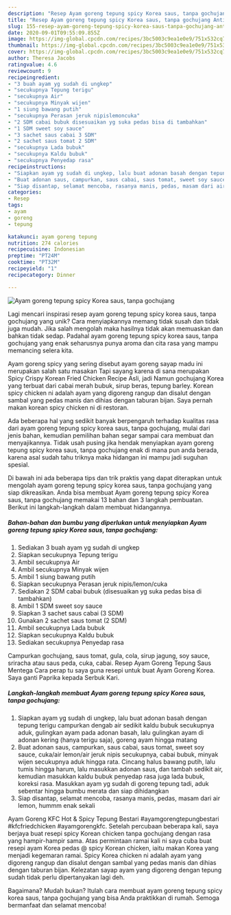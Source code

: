 ```yaml
---
description: "Resep Ayam goreng tepung spicy Korea saus, tanpa gochujang Anti Gagal"
title: "Resep Ayam goreng tepung spicy Korea saus, tanpa gochujang Anti Gagal"
slug: 155-resep-ayam-goreng-tepung-spicy-korea-saus-tanpa-gochujang-anti-gagal
date: 2020-09-01T09:55:09.855Z
image: https://img-global.cpcdn.com/recipes/3bc5003c9ea1e0e9/751x532cq70/ayam-goreng-tepung-spicy-korea-saus-tanpa-gochujang-foto-resep-utama.jpg
thumbnail: https://img-global.cpcdn.com/recipes/3bc5003c9ea1e0e9/751x532cq70/ayam-goreng-tepung-spicy-korea-saus-tanpa-gochujang-foto-resep-utama.jpg
cover: https://img-global.cpcdn.com/recipes/3bc5003c9ea1e0e9/751x532cq70/ayam-goreng-tepung-spicy-korea-saus-tanpa-gochujang-foto-resep-utama.jpg
author: Theresa Jacobs
ratingvalue: 4.6
reviewcount: 9
recipeingredient:
- "3 buah ayam yg sudah di ungkep"
- "secukupnya Tepung terigu"
- "secukupnya Air"
- "secukupnya Minyak wijen"
- "1 siung bawang putih"
- "secukupnya Perasan jeruk nipislemoncuka"
- "2 SDM cabai bubuk disesuaikan yg suka pedas bisa di tambahkan"
- "1 SDM sweet soy sauce"
- "3 sachet saus cabai 3 SDM"
- "2 sachet saus tomat 2 SDM"
- "secukupnya Lada bubuk"
- "secukupnya Kaldu bubuk"
- "secukupnya Penyedap rasa"
recipeinstructions:
- "Siapkan ayam yg sudah di ungkep, lalu buat adonan basah dengan tepung terigu campurkan dengab air sedikit kaldu bubuk secukupnya aduk, gulingkan ayam pada adonan basah, lalu gulingkan ayam di adonan kering (hanya terigu saja), goreng ayam hingga matang"
- "Buat adonan saus, campurkan, saus cabai, saus tomat, sweet soy sauce, cuka/air lemon/air jeruk nipis secukupnya, cabai bubuk, minyak wijen secukupnya aduk hingga rata. Cincang halus bawang putih, lalu tumis hingga harum, lalu masukkan adonan saus, dan tambah sedikit air, kemudian masukkan kaldu bubuk penyedap rasa juga lada bubuk, koreksi rasa. Masukkan ayam yg sudah di goreng tepung tadi, aduk sebentar hingga bumbu merata dan siap dihidangkan"
- "Siap disantap, selamat mencoba, rasanya manis, pedas, masam dari air lemon, hummm enak sekali"
categories:
- Resep
tags:
- ayam
- goreng
- tepung

katakunci: ayam goreng tepung 
nutrition: 274 calories
recipecuisine: Indonesian
preptime: "PT24M"
cooktime: "PT32M"
recipeyield: "1"
recipecategory: Dinner

---
```



![Ayam goreng tepung spicy Korea saus, tanpa gochujang](https://img-global.cpcdn.com/recipes/3bc5003c9ea1e0e9/751x532cq70/ayam-goreng-tepung-spicy-korea-saus-tanpa-gochujang-foto-resep-utama.jpg)

Lagi mencari inspirasi resep ayam goreng tepung spicy korea saus, tanpa gochujang yang unik? Cara menyiapkannya memang tidak susah dan tidak juga mudah. Jika salah mengolah maka hasilnya tidak akan memuaskan dan bahkan tidak sedap. Padahal ayam goreng tepung spicy korea saus, tanpa gochujang yang enak seharusnya punya aroma dan cita rasa yang mampu memancing selera kita.

Ayam goreng spicy yang sering disebut ayam goreng sayap madu ini merupakan salah satu masakan Tapi sayang karena di sana merupakan Spicy Crispy Korean Fried Chicken Recipe Asli, jadi Namun gochujang Korea yang terbuat dari cabai merah bubuk, sirup beras, tepung barley. Korean spicy chicken ni adalah ayam yang digoreng rangup dan disalut dengan sambal yang pedas manis dan dihias dengan taburan bijan. Saya pernah makan korean spicy chicken ni di restoran.

Ada beberapa hal yang sedikit banyak berpengaruh terhadap kualitas rasa dari ayam goreng tepung spicy korea saus, tanpa gochujang, mulai dari jenis bahan, kemudian pemilihan bahan segar sampai cara membuat dan menyajikannya. Tidak usah pusing jika hendak menyiapkan ayam goreng tepung spicy korea saus, tanpa gochujang enak di mana pun anda berada, karena asal sudah tahu triknya maka hidangan ini mampu jadi suguhan spesial.


Di bawah ini ada beberapa tips dan trik praktis yang dapat diterapkan untuk mengolah ayam goreng tepung spicy korea saus, tanpa gochujang yang siap dikreasikan. Anda bisa membuat Ayam goreng tepung spicy Korea saus, tanpa gochujang memakai 13 bahan dan 3 langkah pembuatan. Berikut ini langkah-langkah dalam membuat hidangannya.

<!--inarticleads1-->

##### Bahan-bahan dan bumbu yang diperlukan untuk menyiapkan Ayam goreng tepung spicy Korea saus, tanpa gochujang:

1. Sediakan 3 buah ayam yg sudah di ungkep
1. Siapkan secukupnya Tepung terigu
1. Ambil secukupnya Air
1. Ambil secukupnya Minyak wijen
1. Ambil 1 siung bawang putih
1. Siapkan secukupnya Perasan jeruk nipis/lemon/cuka
1. Sediakan 2 SDM cabai bubuk (disesuaikan yg suka pedas bisa di tambahkan)
1. Ambil 1 SDM sweet soy sauce
1. Siapkan 3 sachet saus cabai (3 SDM)
1. Gunakan 2 sachet saus tomat (2 SDM)
1. Ambil secukupnya Lada bubuk
1. Siapkan secukupnya Kaldu bubuk
1. Sediakan secukupnya Penyedap rasa


Campurkan gochujang, saus tomat, gula, cola, sirup jagung, soy sauce, sriracha atau saus peda, cuka, cabai. Resep Ayam Goreng Tepung Saus Mentega Cara perap tu saya guna resepi untuk buat Ayam Goreng Korea. Saya ganti Paprika kepada Serbuk Kari. 

<!--inarticleads2-->

##### Langkah-langkah membuat Ayam goreng tepung spicy Korea saus, tanpa gochujang:

1. Siapkan ayam yg sudah di ungkep, lalu buat adonan basah dengan tepung terigu campurkan dengab air sedikit kaldu bubuk secukupnya aduk, gulingkan ayam pada adonan basah, lalu gulingkan ayam di adonan kering (hanya terigu saja), goreng ayam hingga matang
1. Buat adonan saus, campurkan, saus cabai, saus tomat, sweet soy sauce, cuka/air lemon/air jeruk nipis secukupnya, cabai bubuk, minyak wijen secukupnya aduk hingga rata. Cincang halus bawang putih, lalu tumis hingga harum, lalu masukkan adonan saus, dan tambah sedikit air, kemudian masukkan kaldu bubuk penyedap rasa juga lada bubuk, koreksi rasa. Masukkan ayam yg sudah di goreng tepung tadi, aduk sebentar hingga bumbu merata dan siap dihidangkan
1. Siap disantap, selamat mencoba, rasanya manis, pedas, masam dari air lemon, hummm enak sekali


Ayam Goreng KFC Hot &amp; Spicy Tepung Bestari #ayamgorengtepungbestari #kfcfriedchicken #ayamgorengkfc. Setelah percubaan beberapa kali, saya berjaya buat resepi spicy Korean chicken tanpa gochujang dengan rasa yang hampir-hampir sama. Atas permintaan ramai kali ni saya cuba buat resepi ayam Korea pedas @ spicy Korean chicken, iaitu makan Korea yang menjadi kegemaran ramai. Spicy Korea chicken ni adalah ayam yang digoreng rangup dan disalut dengan sambal yang pedas manis dan dihias dengan taburan bijan. Kelezatan sayap ayam yang digoreng dengan tepung sudah tidak perlu dipertanyakan lagi deh. 

Bagaimana? Mudah bukan? Itulah cara membuat ayam goreng tepung spicy korea saus, tanpa gochujang yang bisa Anda praktikkan di rumah. Semoga bermanfaat dan selamat mencoba!
